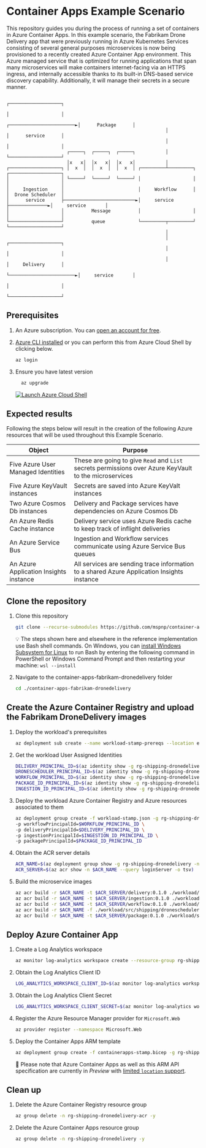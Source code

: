 # Container Apps Example Scenario

This repository guides you during the process of running a set of containers in Azure Container Apps. In this example scenario, the Fabrikam Drone Delivery app that were previously running in Azure Kubernetes Services consisting of several general purposes microservices is now being provisioned to a recently created Azure Container App environment.  This Azure managed service that is optimized for running applications that span many microservices will make containers internet-facing via an HTTPS ingress, and internally accessible thanks to its built-in DNS-based service discovery capability. Additionally, it will manage their secrets in a secure manner.

```output
                                                                                    ┌───────────────────┐
                                                                                    │                   │
                                                          ┌────────────────────────►│      Package      │
                                                          │                         │      service      │
                                                          │                         │                   │
                      ┌─────┐  ┌─────┐  ┌─────┐           │                         └───────────────────┘
                      │x   x│  │x   x│  │x   x│           │
┌───────────────────┐ │  x  │  │  x  │  │  x  │ ┌─────────┴─────────┐               ┌───────────────────┐
│                   │ └─────┘  └─────┘  └─────┘ │                   │               │                   │
│     Ingestion     │                           │     Workflow      │               │  Drone Scheduler  │
│      service      ├──────────────────────────►│     service       ├──────────────►│     service       │
│                   │          Message          │                   │               │                   │
└───────────────────┘          queue            └─────────┬─────────┘               └───────────────────┘
                                                          │
                                                          │                         ┌───────────────────┐
                                                          │                         │                   │
                                                          │                         │     Delivery      │
                                                          └────────────────────────►│     service       │
                                                                                    │                   │
                                                                                    └───────────────────┘
```

## Prerequisites

1. An Azure subscription. You can [open an account for free](https://azure.microsoft.com/free).
1. [Azure CLI installed](https://docs.microsoft.com/cli/azure/install-azure-cli?view=azure-cli-latest) or you can perform this from Azure Cloud Shell by clicking below.

   ```bash
   az login
   ```

1. Ensure you have latest version

   ```bash
	 az upgrade
   ```

   [![Launch Azure Cloud Shell](https://docs.microsoft.com/azure/includes/media/cloud-shell-try-it/launchcloudshell.png)](https://shell.azure.com)

## Expected results

Following the steps below will result in the creation of the following Azure resources that will be used throughout this Example Scenario.

| Object                                    | Purpose                                                 |
|-------------------------------------------|---------------------------------------------------------|
| Five Azure User Managed Identities        | These are going to give `Read` and `List` secrets permissions over Azure KeyVault to the microservices |
| Five Azure KeyVault instances             | Secrets are saved into Azure KeyValt instances |
| Two Azure Cosmos Db instances             | Delivery and Package services have dependencies on Azure Cosmos Db |
| An Azure Redis Cache instance             | Delivery service uses Azure Redis cache to keep track of inflight deliveries |
| An Azure Service Bus                      | Ingestion and Workflow services communicate using Azure Service Bus queues |
| An Azure Application Insights instance    | All services are sending trace information to a shared Azure Application Insights instance |

## Clone the repository

1. Clone this repository

   ```bash
   git clone --recurse-submodules https://github.com/mspnp/container-apps-fabrikam-dronedelivery.git
   ```

   :bulb: The steps shown here and elsewhere in the reference implementation use Bash shell commands. On Windows, you can [install Windows Subsystem for Linux](https://docs.microsoft.com/windows/wsl/install#install) to run Bash by entering the following command in PowerShell or Windows Command Prompt and then restarting your machine: `wsl --install`

1. Navigate to the container-apps-fabrikam-dronedelivery folder

   ```bash
   cd ./container-apps-fabrikam-dronedelivery
   ```

## Create the Azure Container Registry and upload the Fabrikam DroneDelivery images

1. Deploy the workload's prerequisites

   ```bash
   az deployment sub create --name workload-stamp-prereqs --location eastus --template-file ./workload/workload-stamp-prereqs.json
   ```

1. Get the workload User Assigned Identities

   ```bash
   DELIVERY_PRINCIPAL_ID=$(az identity show -g rg-shipping-dronedelivery -n uid-delivery --query principalId -o tsv) && \
   DRONESCHEDULER_PRINCIPAL_ID=$(az identity show -g rg-shipping-dronedelivery -n uid-dronescheduler --query principalId -o tsv) && \
   WORKFLOW_PRINCIPAL_ID=$(az identity show -g rg-shipping-dronedelivery -n uid-workflow --query principalId -o tsv) && \
   PACKAGE_ID_PRINCIPAL_ID=$(az identity show -g rg-shipping-dronedelivery -n uid-package --query principalId -o tsv) && \
   INGESTION_ID_PRINCIPAL_ID=$(az identity show -g rg-shipping-dronedelivery -n uid-ingestion --query principalId -o tsv)
   ```

1. Deploy the workload Azure Container Registry and Azure resources associated to them

   ```bash
   az deployment group create -f workload-stamp.json -g rg-shipping-dronedelivery -p droneSchedulerPrincipalId=$DRONESCHEDULER_PRINCIPAL_ID \
   -p workflowPrincipalId=$WORKFLOW_PRINCIPAL_ID \
   -p deliveryPrincipalId=$DELIVERY_PRINCIPAL_ID \
   -p ingestionPrincipalId=$INGESTION_ID_PRINCIPAL_ID \
   -p packagePrincipalId=$PACKAGE_ID_PRINCIPAL_ID
   ```

1. Obtain the ACR server details

   ```bash
   ACR_NAME=$(az deployment group show -g rg-shipping-dronedelivery -n workload-stamp --query properties.outputs.acrName.value -o tsv)
   ACR_SERVER=$(az acr show -n $ACR_NAME --query loginServer -o tsv)
   ```

1. Build the microservice images

   ```bash
   az acr build -r $ACR_NAME -t $ACR_SERVER/delivery:0.1.0 ./workload/src/shipping/delivery/.
   az acr build -r $ACR_NAME -t $ACR_SERVER/ingestion:0.1.0 ./workload/src/shipping/ingestion/.
   az acr build -r $ACR_NAME -t $ACR_SERVER/workflow:0.1.0 ./workload/src/shipping/workflow/.
   az acr build -r $ACR_NAME -f ./workload/src/shipping/dronescheduler/Dockerfile -t $ACR_SERVER/dronescheduler:0.1.0 ./workload/src/shipping/.
   az acr build -r $ACR_NAME -t $ACR_SERVER/package:0.1.0 ./workload/src/shipping/package/.
   ```

## Deploy Azure Container App

1. Create a Log Analytics workspace

   ```bash
   az monitor log-analytics workspace create --resource-group rg-shipping-dronedelivery --workspace-name la-shipping-dronedelivery
   ```

1. Obtain the Log Analytics Client ID

   ```bash
   LOG_ANALYTICS_WORKSPACE_CLIENT_ID=$(az monitor log-analytics workspace show --query customerId -g rg-shipping-dronedelivery -n la-shipping-dronedelivery --out tsv)
   ```

1. Obtain the Log Analytics Client Secret

   ```bash
   LOG_ANALYTICS_WORKSPACE_CLIENT_SECRET=$(az monitor log-analytics workspace get-shared-keys --query primarySharedKey -g rg-shipping-dronedelivery -n la-shipping-dronedelivery --out tsv)
   ```

1. Register the Azure Resource Manager provider for `Microsoft.Web`

   ```bash
   az provider register --namespace Microsoft.Web
   ```

1. Deploy the Container Apps ARM template

   ```bash
   az deployment group create -f containerapps-stamp.bicep -g rg-shipping-dronedelivery -p ACR_SERVER=mcr.microsoft.com logAnalitycsCustomerId=${LOG_ANALYTICS_WORKSPACE_CLIENT_ID} logAnalitycsSharedKey=${LOG_ANALYTICS_WORKSPACE_CLIENT_SECRET}
   ```

   :eyes: Please note that Azure Container Apps as well as this ARM API specification are currently in _Preview_ with [limited `location` support](https://azure.microsoft.com/global-infrastructure/services/?products=container-apps).

## Clean up

1. Delete the Azure Container Registry resource group

   ```bash
   az group delete -n rg-shipping-dronedelivery-acr -y
   ```

1. Delete the Azure Container Apps resource group

   ```bash
   az group delete -n rg-shipping-dronedelivery -y
   ```
